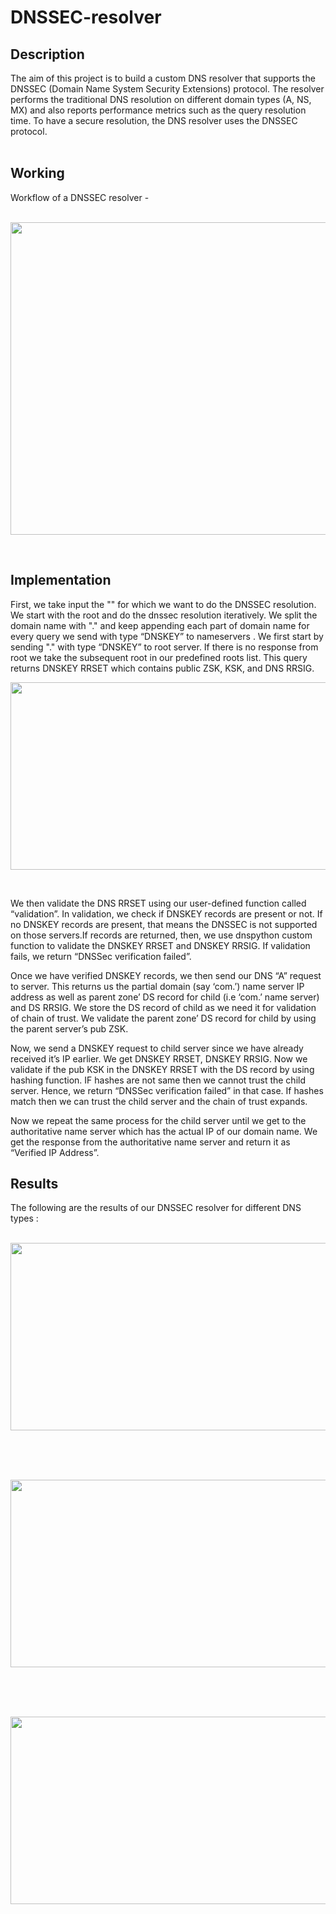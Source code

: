 # DNSSEC-resolver
## Description
The aim of this project is to build a custom DNS resolver that supports the DNSSEC (Domain Name System Security Extensions) protocol. The resolver performs the traditional DNS resolution on different domain types (A, NS, MX) and also reports performance metrics such as the query resolution time. To have a secure resolution, the DNS resolver uses the DNSSEC protocol. <br>
<br>
## Working
Workflow of a DNSSEC resolver - <br>
<br>
<p align="center">
  <img src="https://github.com/thota-sasanth/DNSSEC-resolver/blob/main/DNSSEC_workflow.jpeg" width="600" height="500">
</p>
<br>

## Implementation
First, we take input the "<domainname>" for which we want to do the DNSSEC resolution.
We start with the root and do the dnssec resolution iteratively.
We split the domain name with "." and keep appending each part of domain name for every
query we send with type “DNSKEY” to nameservers . We first start by sending "." with type
“DNSKEY” to root server. If there is no response from root we take the subsequent root in our predefined roots list.
This query returns DNSKEY RRSET which contains public ZSK, KSK, and DNS RRSIG.
<br>
<p align="center">
  <img src="https://github.com/thota-sasanth/DNSSEC-resolver/blob/main/RRset.png" width="600" height="300">
</p>
<br>

We then validate the DNS RRSET using our user-defined function called “validation”. In validation,
we check if DNSKEY records are present or not. If no DNSKEY records are present, that means
the DNSSEC is not supported on those servers.If records are returned, then, we use dnspython custom function to validate the DNSKEY
RRSET and DNSKEY RRSIG. If validation fails, we return “DNSSec verification failed”.
  
Once we have verified DNSKEY records, we then send our DNS “A” request to server. This
returns us the partial domain (say ‘com.’) name server IP address as well as parent zone’ DS
record for child (i.e ‘com.’ name server) and DS RRSIG. We store the DS record of child as we
need it for validation of chain of trust. We validate the parent zone’ DS record for child by using
the parent server’s pub ZSK.
  
Now, we send a DNSKEY request to child server since we have already received it’s IP earlier. We
get DNSKEY RRSET, DNSKEY RRSIG. Now we validate if the pub KSK in the DNSKEY RRSET
with the DS record by using hashing function. IF hashes are not same then we cannot trust the
child server. Hence, we return “DNSSec verification failed” in that case.
If hashes match then we can trust the child server and the chain of trust expands. 

Now we repeat the same process for the child server until we get to the authoritative name server which
has the actual IP of our domain name. We get the response from the authoritative name server
and return it as “Verified IP Address”.


## Results
The following are the results of our DNSSEC resolver for different DNS types : 
<br>
<br>
<p align="center">
  <img src="https://github.com/thota-sasanth/DNSSEC-resolver/blob/main/A_type.png" width="900" height="300">
</p>
<br>
<br>
<br>
<p align="center">
  <img src="https://github.com/thota-sasanth/DNSSEC-resolver/blob/main/NS_type.png" width="900" height="300">
</p>
<br>
<br>
<br>
<p align="center">
  <img src="https://github.com/thota-sasanth/DNSSEC-resolver/blob/main/MX%20type.png" width="900" height="300">
</p>
<br>
<br>
<br>
